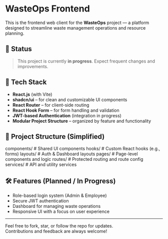# WasteOps Frontend

This is the frontend web client for the **WasteOps** project — a platform designed to streamline waste management operations and resource planning.


## 🚧 Status

> This project is currently **in progress**. Expect frequent changes and improvements.


## 🔧 Tech Stack

- **React.js** (with Vite)
- **shadcn/ui** – for clean and customizable UI components
- **React Router** – for client-side routing
- **React Hook Form** – for form handling and validation
- **JWT-based Authentication** (integration in progress)
- **Modular Project Structure** – organized by feature and functionality


## 📁 Project Structure (Simplified)

components/ # Shared UI components
hooks/ # Custom React hooks (e.g., forms)
layouts/ # Auth & Dashboard layouts
pages/ # Page-level components and logic
routes/ # Protected routing and route config
services/ # API and utility services


## 🛠️ Features (Planned / In Progress)

- Role-based login system (Admin & Employee)
- Secure JWT authentication
- Dashboard for managing waste operations
- Responsive UI with a focus on user experience

---

Feel free to fork, star, or follow the repo for updates.  
Contributions and feedback are always welcome!
